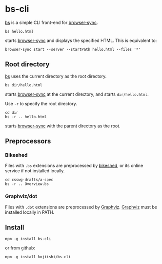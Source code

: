 # bs-cli
[bs] is a simple CLI front-end for [browser-sync].

```
bs hello.html
```
starts [browser-sync] and displays the specified HTML.
This is equivalent to:
```
browser-sync start --server --startPath hello.html --files '*'
```

## Root directory

[bs] uses the current directory as the root directory.
```
bs dir/hello.html
```
starts [browser-sync] at the current directory,
and starts `dir/hello.html`.

Use `-r` to specify the root directory.
```
cd dir
bs -r .. hello.html
```
starts [browser-sync] with the parent directory as the root.

## Preprocessors

### Bikeshed

Files with `.bs` extensions are preprocessed by [bikeshed],
or its online service if not installed locally.
```
cd csswg-drafts/a-spec
bs -r .. Overview.bs
```

### Graphviz/dot

Files with `.dot` extensions are preprocessed by [Graphviz].
[Graphviz] must be installed locally in PATH.

## Install

```
npm -g install bs-cli
```
or from github:
```
npm -g install kojiishi/bs-cli
```

[bikeshed]: https://github.com/tabatkins/bikeshed
[bikeshed-js]: https://www.npmjs.com/package/bikeshed-js
[browser-sync]: https://www.browsersync.io/
[bs]: https://github.com/kojiishi/bs-cli
[Graphviz]: http://www.graphviz.org/
